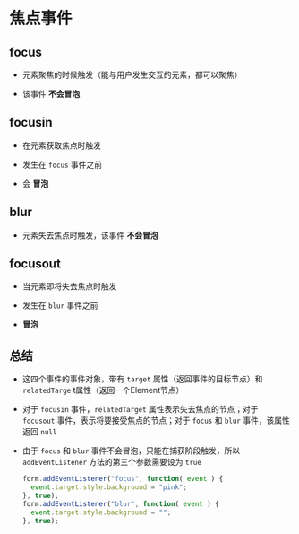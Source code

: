 # 焦点事件

## focus

  - 元素聚焦的时候触发（能与用户发生交互的元素，都可以聚焦）

  - 该事件 **不会冒泡**

## focusin

  - 在元素获取焦点时触发

  - 发生在 `focus` 事件之前

  - 会 **冒泡**

## blur

  - 元素失去焦点时触发，该事件 **不会冒泡**

## focusout

  - 当元素即将失去焦点时触发

  - 发生在 `blur` 事件之前

  - **冒泡**

## 总结

  - 这四个事件的事件对象，带有 `target` 属性（返回事件的目标节点）和 `relatedTarge` t属性（返回一个Element节点）

  - 对于 `focusin` 事件，`relatedTarget` 属性表示失去焦点的节点；对于 `focusout` 事件，表示将要接受焦点的节点；对于 `focus` 和 `blur` 事件，该属性返回 `null`

  - 由于 `focus` 和 `blur` 事件不会冒泡，只能在捕获阶段触发，所以 `addEventListener` 方法的第三个参数需要设为 `true`

    ```js
    form.addEventListener("focus", function( event ) {
      event.target.style.background = "pink";
    }, true);
    form.addEventListener("blur", function( event ) {
      event.target.style.background = "";
    }, true);
    ```
